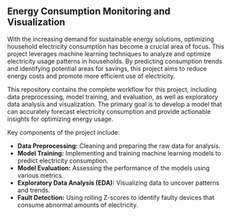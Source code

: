## Energy Consumption Monitoring and Visualization

With the increasing demand for sustainable energy solutions, optimizing household electricity consumption has become a crucial area of focus. This project leverages machine learning techniques to analyze and optimize electricity usage patterns in households. By predicting consumption trends and identifying potential areas for savings, this project aims to reduce energy costs and promote more efficient use of electricity.

This repository contains the complete workflow for this project, including data preprocessing, model training, and evaluation, as well as exploratory data analysis and visualization. The primary goal is to develop a model that can accurately forecast electricity consumption and provide actionable insights for optimizing energy usage.

Key components of the project include:

- **Data Preprocessing:** Cleaning and preparing the raw data for analysis.
- **Model Training:** Implementing and training machine learning models to predict electricity consumption.
- **Model Evaluation:** Assessing the performance of the models using various metrics.
- **Exploratory Data Analysis (EDA):** Visualizing data to uncover patterns and trends.
- **Fault Detection:** Using rolling Z-scores to identify faulty devices that consume abnormal amounts of electricity.



